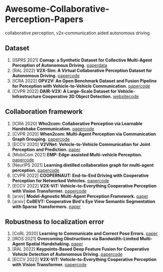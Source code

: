 # Awesome-Collaborative-Perception-Papers
collaborative perception, v2x-communication aided autonomous driving

## Dataset
1. \[ISPRS 2021\] **Comap: a Synthetic Dataset for Collective Multi-Agent Perception of Autonomous Driving.** [paper](https://ui.adsabs.harvard.edu/abs/2021ISPAr43B2..255Y/abstract)[data](https://seafile.cloud.uni-hannover.de/d/1c52826e98d34c0399a4/)
2. \[RAL 2022\] **V2X-Sim: A Virtual Collaborative Perception Dataset for Autonomous Driving.** [paper](https://arxiv.org/abs/2202.08449)[code](https://github.com/ai4ce/V2X-Sim)
3. \[ICRA 2022\] **OPV2V: An Open Benchmark Dataset and Fusion Pipeline for
Perception with Vehicle-to-Vehicle Communication.** [paper](https://arxiv.org/pdf/2109.07644.pdf)[code](https://github.com/DerrickXuNu/OpenCOOD)
4. \[CVPR 2022\] **DAIR-V2X: A Large-Scale Dataset for Vehicle-Infrastructure Cooperative 3D Object Detection.** [website](https://thudair.baai.ac.cn/index)[code](https://github.com/AIR-THU/DAIR-V2X)

## Collaboration framework
1. \[ICRA 2020\] **Who2com: Collaborative Perception via Learnable Handshake Communication.** [paper](https://arxiv.org/abs/2003.09575)[code](https://github.com/GT-RIPL/MultiAgentPerception)
2. \[CVPR 2020\] **When2com: Multi-Agent Perception via Communication Graph Grouping.** [paper](https://arxiv.org/abs/2006.00176)[code](https://github.com/GT-RIPL/MultiAgentPerception)
3. \[ECCV 2020\] **V2VNet: Vehicle-to-Vehicle Communication for Joint Perception and Prediction.** [paper](https://arxiv.org/abs/2008.07519)
4. \[MobiCom 2021\] **EMP: Edge-assisted Multi-vehicle Perception.** [paper](https://xiaoshawnzhu.github.io/emp-mobicom21.pdf)[code](https://github.com/Shawnxm/EMP)
5. \[NeurIPS 2021\] **Learning distilled collaboration graph for multi-agent perception.** [paper](https://proceedings.neurips.cc/paper/2021/file/f702defbc67edb455949f46babab0c18-Paper.pdf)[code](https://github.com/ai4ce/DiscoNet)
6. \[CVPR 2022\] **COOPERNAUT: End-to-End Driving with Cooperative Perception for Networked Vehicles.** [paper](https://arxiv.org/abs/2205.02222)[code](https://github.com/UT-Austin-RPL/Coopernaut)
7. \[ECCV 2022\] **V2X-ViT: Vehicle-to-Everything Cooperative Perception with Vision Transformer.** [paper](https://arxiv.org/abs/2203.10638)[code](https://github.com/DerrickXuNu/v2x-vit)
8. \[arxiv\] **Model-Agnostic Multi-Agent Perception Framework.** [paper](https://arxiv.org/pdf/2203.13168.pdf)
9. \[arxiv\] **CoBEVT: Cooperative Bird's Eye View Semantic Segmentation with Sparse Transformers.** [paper](https://arxiv.org/abs/2207.02202)

## Robustness to localization error
1. \[CoRL 2020\] **Learning to Communicate and Correct Pose Errors.** [paper](https://arxiv.org/abs/2011.05289)
2. \[IROS 2021\] **Overcoming Obstructions via Bandwidth-Limited Multi-Agent Spatial Handshaking.** [paper](https://arxiv.org/abs/2107.00771)
3. \[RAL 2022\] **Keypoints-Based Deep Feature Fusion for Cooperative Vehicle Detection of Autonomous Driving.** [paper](https://arxiv.org/abs/2109.11615)[code](https://github.com/YuanYunshuang/FPV_RCNN.git)
4. \[ECCV 2022\] **V2X-ViT: Vehicle-to-Everything Cooperative Perception with Vision Transformer.** [paper](https://arxiv.org/abs/2203.10638)[code](https://github.com/DerrickXuNu/v2x-vit)

